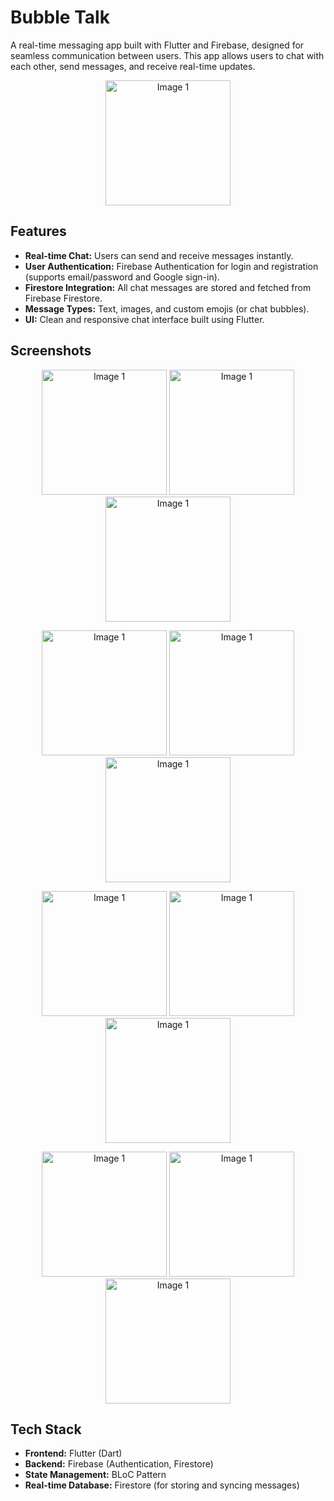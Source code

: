 # Bubble Talk

A real-time messaging app built with Flutter and Firebase, designed for seamless communication between users. This app allows users to chat with each other, send messages, and receive real-time updates.
<p align="center">
  <img src="https://github.com/user-attachments/assets/29bbad72-e6d0-4d63-8008-92b7ccff05fa" alt="Image 1" width="200"/>
</p>

## Features

- **Real-time Chat:** Users can send and receive messages instantly.
- **User Authentication:** Firebase Authentication for login and registration (supports email/password and Google sign-in).
- **Firestore Integration:** All chat messages are stored and fetched from Firebase Firestore.
- **Message Types:** Text, images, and custom emojis (or chat bubbles).
- **UI:** Clean and responsive chat interface built using Flutter.

## Screenshots
<p align="center">
  <img src="https://github.com/user-attachments/assets/123d748b-e9d2-48a9-9bdb-f084f9f4cb70" alt="Image 1" width="200"/>
  <img src="https://github.com/user-attachments/assets/a7092b3e-930f-44b2-a0fe-83086971d08d" alt="Image 1" width="200"/>
   <img src="https://github.com/user-attachments/assets/f8d0ffc0-f39b-4150-a3a1-fa00eff5c9c8" alt="Image 1" width="200"/>
</p>
<p align="center">
  <img src="https://github.com/user-attachments/assets/8524b714-b52e-4c97-845d-9325a1ae1404" alt="Image 1" width="200"/>
   <img src="https://github.com/user-attachments/assets/1aede802-1ecf-451b-b61f-fa15b628b2f6" alt="Image 1" width="200"/>
    <img src="https://github.com/user-attachments/assets/c56f5a5c-5394-4328-ac09-7b97fbb63dc6" alt="Image 1" width="200"/>
</p>
<p align="center">
  <img src="https://github.com/user-attachments/assets/abb29c15-9f9b-4cab-88c6-d85b1011dcac" alt="Image 1" width="200"/>
   <img src="https://github.com/user-attachments/assets/c5b6f142-a077-448b-a9fc-318336aafad6" alt="Image 1" width="200"/>
    <img src="https://github.com/user-attachments/assets/2ab53e0a-a344-447f-b75e-584fb4e415f3" alt="Image 1" width="200"/>
</p>
<p align="center">
  <img src="https://github.com/user-attachments/assets/b2067531-c41f-4429-9c4a-5e5c185b527f" alt="Image 1" width="200"/>
   <img src="https://github.com/user-attachments/assets/b8ba1e68-5c45-4cc7-b48c-edfb27c86f04" alt="Image 1" width="200"/>
    <img src="https://github.com/user-attachments/assets/2ab53e0a-a344-447f-b75e-584fb4e415f3" alt="Image 1" width="200"/>
</p>


## Tech Stack

- **Frontend:** Flutter (Dart)
- **Backend:** Firebase (Authentication, Firestore)
- **State Management:** BLoC Pattern
- **Real-time Database:** Firestore (for storing and syncing messages)

